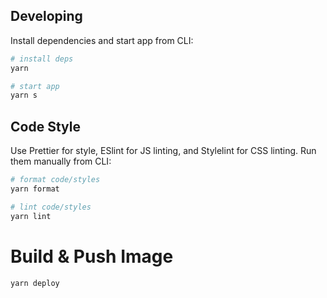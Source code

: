 ## Developing

Install dependencies and start app from CLI:

```bash
# install deps
yarn

# start app
yarn s
```

## Code Style

Use Prettier for style, ESlint for JS linting, and Stylelint for CSS linting. Run them manually from CLI:

```bash
# format code/styles
yarn format

# lint code/styles
yarn lint
```

# Build & Push Image

```
yarn deploy
```
